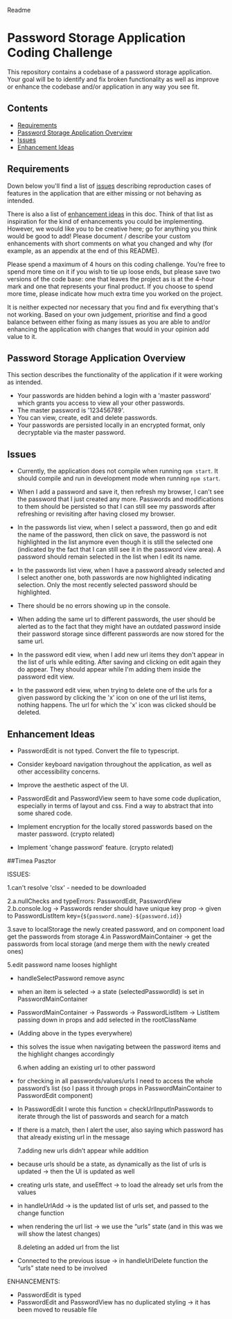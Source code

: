 Readme

# Password Storage Application Coding Challenge

This repository contains a codebase of a password storage application. Your goal will be to identify and fix broken functionality as well as improve or enhance the codebase and/or application in any way you see fit.

## Contents

-   [Requirements](#requirements)
-   [Password Storage Application Overview](#password-storage-application-overview)
-   [Issues](#issues)
-   [Enhancement Ideas](#enhancement-ideas)

## Requirements

Down below you'll find a list of [issues](#issues) describing reproduction cases of features in the application that are either missing or not behaving as intended.

There is also a list of [enhancement ideas](#enhancement-ideas) in this doc. Think of that list as inspiration for the kind of enhancements you could be implementing. However, we would like you to be creative here; go for anything you think would be good to add! Please document / describe your custom enhancements with short comments on what you changed and why (for example, as an appendix at the end of this README).

Please spend a maximum of 4 hours on this coding challenge. You’re free to spend more time on it if you wish to tie up loose ends, but please save two versions of the code base: one that leaves the project as is at the 4-hour mark and one that represents your final product. If you choose to spend more time, please indicate how much extra time you worked on the project.

It is neither expected nor necessary that you find and fix everything that's not working. Based on your own judgement, prioritise and find a good balance between either fixing as many issues as you are able to and/or enhancing the application with changes that would in your opinion add value to it.

## Password Storage Application Overview

This section describes the functionality of the application if it were working as intended.

-   Your passwords are hidden behind a login with a 'master password' which grants you access to view all your other passwords.
-   The master password is '123456789'.
-   You can view, create, edit and delete passwords.
-   Your passwords are persisted locally in an encrypted format, only decryptable via the master password.

## Issues

-   Currently, the application does not compile when running `npm start`. It should compile and run in development mode when running `npm start`.

-   When I add a password and save it, then refresh my browser, I can't see the password that I just created any more. Passwords and modifications to them should be persisted so that I can still see my passwords after refreshing or revisiting after having closed my browser.

-   In the passwords list view, when I select a password, then go and edit the name of the password, then click on save, the password is not highlighted in the list anymore even though it is still the selected one (indicated by the fact that I can still see it in the password view area). A password should remain selected in the list when I edit its name.

-   In the passwords list view, when I have a password already selected and I select another one, both passwords are now highlighted indicating selection. Only the most recently selected password should be highlighted.

-   There should be no errors showing up in the console.

-   When adding the same url to different passwords, the user should be alerted as to the fact that they might have an outdated password inside their password storage since different passwords are now stored for the same url.

-   In the password edit view, when I add new url items they don't appear in the list of urls while editing. After saving and clicking on edit again they do appear. They should appear while I'm adding them inside the password edit view.

-   In the password edit view, when trying to delete one of the urls for a given password by clicking the 'x' icon on one of the url list items, nothing happens. The url for which the 'x' icon was clicked should be deleted.

## Enhancement Ideas

-   PasswordEdit is not typed. Convert the file to typescript.

-   Consider keyboard navigation throughout the application, as well as other accessibility concerns.

-   Improve the aesthetic aspect of the UI.

-   PasswordEdit and PasswordView seem to have some code duplication, especially in terms of layout and css. Find a way to abstract that into some shared code.

-   Implement encryption for the locally stored passwords based on the master password. (crypto related)

-   Implement 'change password' feature. (crypto related)

##Timea Pasztor

ISSUES:

1.can't resolve 'clsx' - needed to be downloaded

2.a.nullChecks and typeErrors: PasswordEdit, PasswordView 2.b.console.log -> Passwords render should have unique key prop -> given to PasswordListItem key={`${password.name}-${password.id}`}

3.save to localStorage the newly created password, and on component load get the passwords from storage 4.in PasswordMainContainer -> get the passwords from local storage (and merge them with the newly created ones)

5.edit password name looses highlight

-   handleSelectPassword remove async
-   when an item is selected -> a state (selectedPasswordId) is set in PasswordMainContainer
-   PasswordMainContainer -> Passwords -> PasswordListItem -> ListItem passing down in props and add selected in the rootClassName
-   (Adding above in the types everywhere)
-   this solves the issue when navigating between the password items and the highlight changes accordingly

    6.when adding an existing url to other password

-   for checking in all passwords/values/urls I need to access the whole password’s list (so I pass it through props in PasswordMainContainer to PasswordEdit component)
-   In PasswordEdit I wrote this function = checkUrlInputInPasswords to iterate through the list of passwords and search for a match
-   If there is a match, then I alert the user, also saying which password has that already existing url in the message

    7.adding new urls didn’t appear while addition

-   because urls should be a state, as dynamically as the list of urls is updated -> then the UI is updated as well
-   creating urls state, and useEffect -> to load the already set urls from the values
-   in handleUrlAdd -> is the updated list of urls set, and passed to the change function
-   when rendering the url list -> we use the “urls” state (and in this was we will show the latest changes)

    8.deleting an added url from the list

-   Connected to the previous issue -> in handleUrlDelete function the “urls” state need to be involved

ENHANCEMENTS:

-   PasswordEdit is typed
-   PasswordEdit and PasswordView has no duplicated styling -> it has been moved to reusable file

